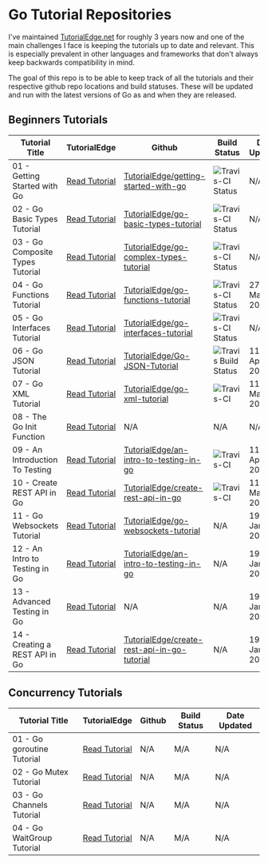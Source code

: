 Go Tutorial Repositories
==========================

I've maintained [TutorialEdge.net](https://tutorialedge.net) for roughly 3 years now and one of the main challenges I face is keeping the tutorials up to date and relevant. This is especially prevalent in other languages and frameworks that don't always keep backwards compatibility in mind.

The goal of this repo is to be able to keep track of all the tutorials and their respective github repo locations and build statuses. These will be updated and run with the latest versions of Go as and when they are released. 

## Beginners Tutorials

| Tutorial Title  | TutorialEdge | Github | Build Status | Date Updated |
| ------------- | ------------- | ------------------ | ------------------ | ------------------ |
| 01 - Getting Started with Go  | [Read Tutorial](https://tutorialedge.net/golang/getting-started-with-go//)  | [TutorialEdge/getting-started-with-go](https://github.com/TutorialEdge/getting-started-with-go) | ![Travis-CI Status](https://travis-ci.org/TutorialEdge/getting-started-with-go.svg?branch=master) | N/A |
| 02 - Go Basic Types Tutorial  | [Read Tutorial](https://tutorialedge.net/golang/go-basic-types-tutorial/)  | [TutorialEdge/go-basic-types-tutorial](https://github.com/TutorialEdge/go-basic-types-tutorial) | ![Travis-CI Status](https://travis-ci.org/TutorialEdge/go-basic-types-tutorial.svg?branch=master) | N/A |
| 03 - Go Composite Types Tutorial  | [Read Tutorial](https://tutorialedge.net/golang/go-complex-types-tutorial/)  | [TutorialEdge/go-complex-types-tutorial](https://github.com/TutorialEdge/go-complex-types-tutorial) | ![Travis-CI Status](https://travis-ci.org/TutorialEdge/go-complex-types-tutorial.svg?branch=master) | N/A |
| 04 - Go Functions Tutorial  | [Read Tutorial](https://tutorialedge.net/golang/go-functions-tutorial/)  | [TutorialEdge/go-functions-tutorial](https://github.com/TutorialEdge/go-functions-tutorial) | ![Travis-CI Status](https://travis-ci.org/TutorialEdge/go-functions-tutorial.svg?branch=master) | 27th March, 2019 | 
| 05 - Go Interfaces Tutorial  | [Read Tutorial](https://tutorialedge.net/golang/go-interfaces-tutorial/)  | [TutorialEdge/go-interfaces-tutorial](https://github.com/TutorialEdge/go-interfaces-tutorial) | ![Travis-CI Status](https://travis-ci.org/TutorialEdge/go-interfaces-tutorial.svg?branch=master) | N/A | 
| 06 - Go JSON Tutorial  | [Read Tutorial](https://tutorialedge.net/golang/go-json-tutorial/)  | [TutorialEdge/Go-JSON-Tutorial](https://github.com/TutorialEdge/go-json-tutorial) | ![Travis Build Status](https://camo.githubusercontent.com/5a7ac1c842aa9187898ff84e3b980ca0d7fedf11/68747470733a2f2f7472617669732d63692e6f72672f5475746f7269616c456467652f676f2d6a736f6e2d7475746f7269616c2e7376673f6272616e63683d6d6173746572) |  11th April, 2019 |
| 07 - Go XML Tutorial  | [Read Tutorial](https://tutorialedge.net/golang/parsing-xml-with-golang/)  | [TutorialEdge/go-xml-tutorial](https://github.com/TutorialEdge/go-xml-tutorial) | ![Travis-CI](https://travis-ci.org/TutorialEdge/go-xml-tutorial.svg?branch=master) |  11th May, 2019 |
| 08 - The Go Init Function  | [Read Tutorial](https://tutorialedge.net/golang/the-go-init-function/)  | N/A | N/A |  N/A |
| 09 - An Introduction To Testing  | [Read Tutorial](https://tutorialedge.net/golang/intro-testing-in-go/)  | [TutorialEdge/an-intro-to-testing-in-go](https://github.com/TutorialEdge/an-intro-to-testing-in-go) | ![Travis-CI](https://travis-ci.org/TutorialEdge/an-intro-to-testing-in-go.svg?branch=master) | 11th April, 2019  |
| 10 - Create REST API in Go | [Read Tutorial](https://tutorialedge.net/golang/creating-restful-api-with-golang/)  | [TutorialEdge/create-rest-api-in-go](https://github.com/TutorialEdge/create-rest-api-in-go-tutorial) | ![Travis-CI](https://travis-ci.org/TutorialEdge/create-rest-api-in-go-tutorial.svg?branch=master) | 11th May, 2019  |
| 11 - Go Websockets Tutorial | [Read Tutorial](https://tutorialedge.net/golang/go-websockets-tutorial/)  | [TutorialEdge/go-websockets-tutorial](https://github.com/TutorialEdge/go-websockets-tutorial) | N/A | 19th Jan, 2020  |
| 12 - An Intro to Testing in Go | [Read Tutorial](https://tutorialedge.net/golang/intro-testing-in-go/)  | [TutorialEdge/an-intro-to-testing-in-go](https://github.com/TutorialEdge/an-intro-to-testing-in-go) | N/A | 19th Jan, 2020  |
| 13 - Advanced Testing in Go | [Read Tutorial](https://tutorialedge.net/golang/advanced-go-testing-tutorial/) | N/A | N/A | 19th Jan, 2020  |
| 14 - Creating a REST API in Go | [Read Tutorial](https://tutorialedge.net/golang/creating-restful-api-with-golang/) | [TutorialEdge/create-rest-api-in-go-tutorial](https://github.com/TutorialEdge/create-rest-api-in-go-tutorial) | N/A | 19th Jan, 2020  |



## Concurrency Tutorials

| Tutorial Title  | TutorialEdge | Github | Build Status | Date Updated |
| ------------- | ------------- | ------------------ | ------------------ | ------------------ |
| 01 - Go goroutine Tutorial  | [Read Tutorial](https://tutorialedge.net/golang/concurrency-with-golang-goroutines/)  | N/A | M/A | N/A |
| 02 - Go Mutex Tutorial  | [Read Tutorial](https://tutorialedge.net/golang/go-mutex-tutorial/)  | N/A | M/A | N/A |
| 03 - Go Channels Tutorial  | [Read Tutorial](https://tutorialedge.net/golang/go-channels-tutorial/)  | N/A | M/A | N/A |
| 04 - Go WaitGroup Tutorial  | [Read Tutorial](https://tutorialedge.net/golang/go-waitgroup-tutorial/)  | N/A | M/A | N/A |
